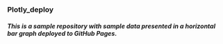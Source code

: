 ### Plotly_deploy
##### This is a sample repository with sample data presented in a horizontal bar graph deployed to GitHub Pages.
